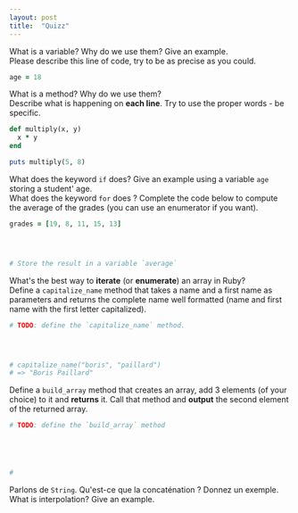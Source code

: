 ```yaml
---
layout: post
title:  "Quizz"
---
```


<div class="question">
  What is a variable? Why do we use them? Give an example.
</div>
<div class="answer"></div>

<div class="question">
  Please describe this line of code, try to be as precise as you could.
</div>

```ruby
age = 18
```
<div class="answer"></div>

<div class="question">
  What is a method? Why do we use them?
</div>

<div class="answer"></div>

<div class="question">
  Describe what is happening on <strong>each line</strong>. Try to use the proper words -  be specific.
</div>

```ruby
def multiply(x, y)
  x * y
end

puts multiply(5, 8)
```

<div class="answer big"></div>

<div class="question">
  What does the keyword <code>if</code> does? Give an example using a variable <code>age</code> storing a student' age.
</div>

<div class="answer big"></div>

<div style="page-break-after:always;"></div>

<div class="question">
  What does the keyword <code>for</code> does ? Complete the code below to compute the average of the grades (you can use an enumerator if you want).
</div>

```ruby
grades = [19, 8, 11, 15, 13]




# Store the result in a variable `average`
```

<div class="question">
  What's the best way to <strong>iterate</strong> (or <strong>enumerate</strong>) an array in Ruby?
</div>

<div class="answer"></div>

<div class="question">
  Define a <code>capitalize_name</code> method that takes a name and a first name as parameters and returns the complete name well formatted (name and first name with the first letter capitalized).
</div>

```ruby
# TODO: define the `capitalize_name` method.




# capitalize_name("boris", "paillard")
# => "Boris Paillard"
```

<div class="question">
  Define a <code>build_array</code> method that creates an array, add 3 elements (of your choice) to it and <strong>returns</strong> it.
  Call that method and <strong>output</strong> the second element of the returned array.
</div>

```ruby
# TODO: define the `build_array` method





#
```

<div class="question">
  Parlons de <code>String</code>. Qu'est-ce que la concaténation ? Donnez un exemple.
</div>

<div class="answer"></div>

<div class="question">
  What is interpolation? Give an example.
</div>

<div class="answer"></div>
